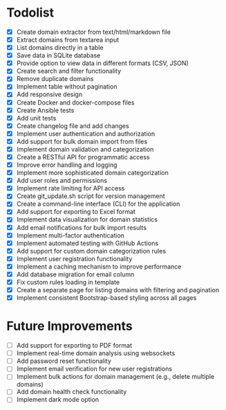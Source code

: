 # Todolist

- [x] Create domain extractor from text/html/markdown file
- [x] Extract domains from textarea input
- [x] List domains directly in a table
- [x] Save data in SQLite database
- [x] Provide option to view data in different formats (CSV, JSON)
- [x] Create search and filter functionality
- [x] Remove duplicate domains
- [x] Implement table without pagination
- [x] Add responsive design
- [x] Create Docker and docker-compose files
- [x] Create Ansible tests
- [x] Add unit tests
- [x] Create changelog file and add changes
- [x] Implement user authentication and authorization
- [x] Add support for bulk domain import from files
- [x] Implement domain validation and categorization
- [x] Create a RESTful API for programmatic access
- [x] Improve error handling and logging
- [x] Implement more sophisticated domain categorization
- [x] Add user roles and permissions
- [x] Implement rate limiting for API access
- [x] Create git_update.sh script for version management
- [x] Create a command-line interface (CLI) for the application
- [x] Add support for exporting to Excel format
- [x] Implement data visualization for domain statistics
- [x] Add email notifications for bulk import results
- [x] Implement multi-factor authentication
- [x] Implement automated testing with GitHub Actions
- [x] Add support for custom domain categorization rules
- [x] Implement user registration functionality
- [x] Implement a caching mechanism to improve performance
- [x] Add database migration for email column
- [x] Fix custom rules loading in template
- [x] Create a separate page for listing domains with filtering and pagination
- [x] Implement consistent Bootstrap-based styling across all pages

# Future Improvements
- [ ] Add support for exporting to PDF format
- [ ] Implement real-time domain analysis using websockets
- [ ] Add password reset functionality
- [ ] Implement email verification for new user registrations
- [ ] Implement bulk actions for domain management (e.g., delete multiple domains)
- [ ] Add domain health check functionality
- [ ] Implement dark mode option
